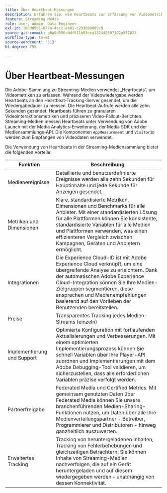 ```yaml
---
title: Über Heartbeat-Messungen
description: Erfahren Sie, wie Heartbeats zur Erfassung von Videometriken verwendet werden.
feature: Streaming Media
role: User, Admin, Data Engineer
exl-id: 180dd9b1-877a-4ec1-8e81-c293800069c0
source-git-commit: a6a9d550cbdf511b93eea132445607102a557823
workflow-type: tm+mt
source-wordcount: '313'
ht-degree: 75%

---
```


# Über Heartbeat-Messungen

Die Adobe-Sammlung zu Streaming-Medien verwendet „Heartbeats“, um Videometriken zu erfassen. Während der Videowiedergabe werden Heartbeats an den Heartbeat-Tracking-Server gesendet, um die Wiedergabedauer zu messen. Die Heartbeat-Aufrufe werden alle zehn Sekunden gesendet. Heartbeats führen zu granularen Videointeraktionsmetriken und präziseren Video-Fallout-Berichten. Streaming-Medien messen Heartbeats unter Verwendung von Adobe Launch mit der Media Analytics-Erweiterung, der Media SDK und der Mediensammlungs-API. Die Komponenten `AppMeasurement` und `VisitorID` werden zum Empfangen von Videodaten verwendet.

Die Verwendung von Heartbeats in der Streaming-Mediensammlung bietet die folgenden Vorteile:

| Funktion | Beschreibung |
|---|---|
| Medienereignisse | Detaillierte und benutzerdefinierte Ereignisse werden alle zehn Sekunden für Hauptinhalte und jede Sekunde für Anzeigen gesendet. |
| Metriken und Dimensionen | Klare, standardisierte Metriken, Dimensionen und Benchmarks für alle Anbieter. Mit einer standardisierten Lösung für alle Plattformen können Sie konsistente, standardisierte Variablen für alle Medien und Plattformen verwenden, was einen effizienteren Vergleich zwischen Kampagnen, Geräten und Anbietern ermöglicht. |
| Integrationen | Die Experience Cloud-ID ist mit Adobe Experience Cloud verknüpft, um eine übergreifende Analyse zu erleichtern. Dank der automatischen Adobe Experience Cloud-Integration können Sie Ihre Medien-Zielgruppen segmentieren, diese ansprechen und Medienempfehlungen basierend auf den Vorlieben der Benutzenden bereitstellen. |
| Preise | Transparentes Tracking jedes Medien-Streams (einzeln) |
| Implementierung und Support | Optimierte Konfiguration mit fortlaufenden Aktualisierungen und Verbesserungen. Mit einem optimierten Implementierungsprozess können Sie schnell Variablen über Ihre Player-API zuordnen und Implementierungen mit dem Adobe Debugging-Tool validieren, um sicherzustellen, dass alle erforderlichen Variablen präzise verfolgt werden. |
| Partnerfreigabe | Federated Media und Certified Metrics. Mit gemeinsam genutzten Daten über Federated Media können Sie unsere branchenführenden Medien-Sharing-Funktionen nutzen, um Daten über alle Ihre Medienverteilungspartner - Betreiber, Programmierer und Distributoren - hinweg ganzheitlich auszuwerten. |
| Erweitertes Tracking | Tracking von heruntergeladenen Inhalten, Tracking von Fehlerbehebungen und gleichzeitigen Betrachtern. Sie können Inhalte von Streaming-Medien nachverfolgen, die auf ein Gerät heruntergeladen und auf diesem wiedergegeben werden – unabhängig von dessen Konnektivität. |
